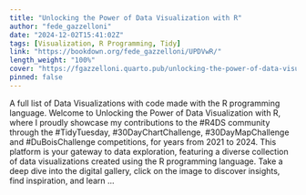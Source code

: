 ```yaml
---
title: "Unlocking the Power of Data Visualization with R"
author: "fede_gazzelloni"
date: "2024-12-02T15:41:02Z"
tags: [Visualization, R Programming, Tidy]
link: "https://bookdown.org/fede_gazzelloni/UPDVwR/"
length_weight: "100%"
cover: "https://fgazzelloni.quarto.pub/unlocking-the-power-of-data-visualization-with-r/images/UPDVwR-logo-150px.png"
pinned: false
---
```


A full list of Data Visualizations with code made with the R programming language. Welcome to Unlocking the Power of Data Visualization with R, where I proudly showcase my contributions to the #R4DS community through the #TidyTuesday, #30DayChartChallenge, #30DayMapChallenge and #DuBoisChallenge competitions, for years from 2021 to 2024. This platform is your gateway to data exploration, featuring a diverse collection of data visualizations created using the R programming language. Take a deep dive into the digital gallery, click on the image to discover insights, find inspiration, and learn ...
